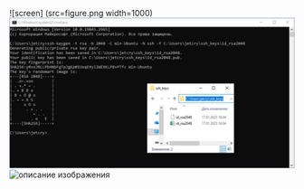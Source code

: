 ![screen] (src=figure.png width=1000)
<img alt="gggg" src=figure.png width=1000>
<img alt="описание изображения" src=https://github.com/DeANKO1/skills-communicate-using-markdown/blob/4b1c206befa9e2270b556571389161ccb90e9e15/figure1.png width=1000>
